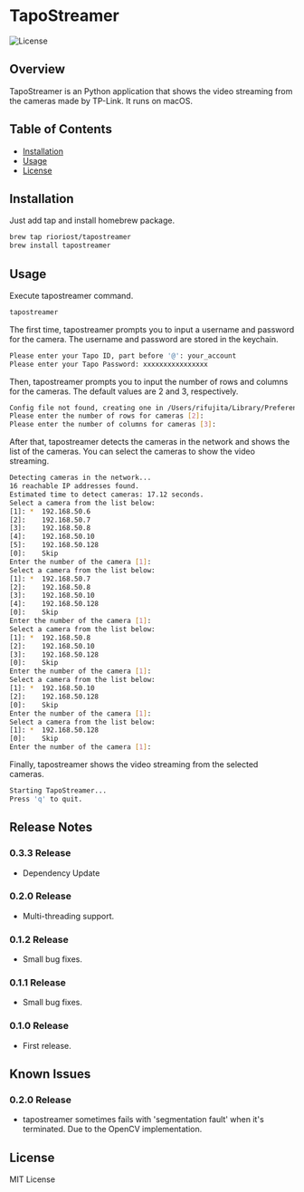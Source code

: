 # TapoStreamer

![License](https://img.shields.io/badge/license-MIT-blue.svg)

## Overview

TapoStreamer is an Python application that shows the video streaming from the cameras made by TP-Link.
It runs on macOS.

## Table of Contents

- [Installation](#installation)
- [Usage](#usage)
- [License](#license)

## Installation

Just add tap and install homebrew package.

```bash
brew tap rioriost/tapostreamer
brew install tapostreamer
```

## Usage

Execute tapostreamer command.

```bash
tapostreamer
```

The first time, tapostreamer prompts you to input a username and password for the camera. The username and password are stored in the keychain.

```bash
Please enter your Tapo ID, part before '@': your_account
Please enter your Tapo Password: xxxxxxxxxxxxxxxx
```

Then, tapostreamer prompts you to input the number of rows and columns for the cameras. The default values are 2 and 3, respectively.

```bash
Config file not found, creating one in /Users/rifujita/Library/Preferences/TapoStreamer/config.ini
Please enter the number of rows for cameras [2]:
Please enter the number of columns for cameras [3]:
```

After that, tapostreamer detects the cameras in the network and shows the list of the cameras. You can select the cameras to show the video streaming.

```bash
Detecting cameras in the network...
16 reachable IP addresses found.
Estimated time to detect cameras: 17.12 seconds.
Select a camera from the list below:
[1]: *  192.168.50.6
[2]:    192.168.50.7
[3]:    192.168.50.8
[4]:    192.168.50.10
[5]:    192.168.50.128
[0]:    Skip
Enter the number of the camera [1]:
Select a camera from the list below:
[1]: *  192.168.50.7
[2]:    192.168.50.8
[3]:    192.168.50.10
[4]:    192.168.50.128
[0]:    Skip
Enter the number of the camera [1]:
Select a camera from the list below:
[1]: *  192.168.50.8
[2]:    192.168.50.10
[3]:    192.168.50.128
[0]:    Skip
Enter the number of the camera [1]:
Select a camera from the list below:
[1]: *  192.168.50.10
[2]:    192.168.50.128
[0]:    Skip
Enter the number of the camera [1]:
Select a camera from the list below:
[1]: *  192.168.50.128
[0]:    Skip
Enter the number of the camera [1]:
```

Finally, tapostreamer shows the video streaming from the selected cameras.

```bash
Starting TapoStreamer...
Press 'q' to quit.
```

## Release Notes

### 0.3.3 Release
* Dependency Update

### 0.2.0 Release
* Multi-threading support.

### 0.1.2 Release
* Small bug fixes.

### 0.1.1 Release
* Small bug fixes.

### 0.1.0 Release
* First release.

## Known Issues

### 0.2.0 Release
* tapostreamer sometimes fails with 'segmentation fault' when it's terminated. Due to the OpenCV implementation.

## License
MIT License
